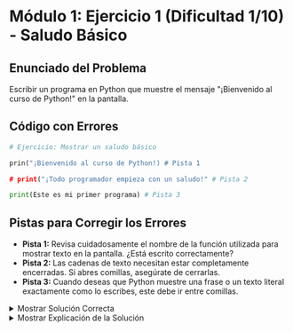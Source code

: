 # Módulo 1: Ejercicio 1 (Dificultad 1/10) - Saludo Básico

## Enunciado del Problema

Escribir un programa en Python que muestre el mensaje "¡Bienvenido al curso de Python!" en la pantalla.

## Código con Errores

```python
# Ejercicio: Mostrar un saludo básico

prin("¡Bienvenido al curso de Python!) # Pista 1

# print("¡Todo programador empieza con un saludo!" # Pista 2

print(Este es mi primer programa) # Pista 3
```

## Pistas para Corregir los Errores

*   **Pista 1:** Revisa cuidadosamente el nombre de la función utilizada para mostrar texto en la pantalla. ¿Está escrito correctamente?
*   **Pista 2:** Las cadenas de texto necesitan estar completamente encerradas. Si abres comillas, asegúrate de cerrarlas.
*   **Pista 3:** Cuando deseas que Python muestre una frase o un texto literal exactamente como lo escribes, este debe ir entre comillas.

<details>
<summary>Mostrar Solución Correcta</summary>

```python
# Ejercicio: Mostrar un saludo básico

# Solución para la primera línea con error:
print("¡Bienvenido al curso de Python!")

# La segunda línea original estaba comentada y tenía un error de comillas.
# Si se quisiera ejecutar correctamente, sería:
# print("¡Todo programador empieza con un saludo!")

# Solución para la tercera línea con error:
print("Este es mi primer programa")
```

</details>

<details>
<summary>Mostrar Explicación de la Solución</summary>

El objetivo de este ejercicio es familiarizarse con la función `print()` y la forma correcta de escribir cadenas de texto en Python.

*   **Error 1 Corrección (`prin` -> `print` y comilla faltante):**
    *   El código original tenía `prin("¡Bienvenido al curso de Python!)`.
    *   El primer error era que el nombre de la función estaba mal escrito. La función correcta para imprimir en Python es `print`.
    *   El segundo error en la misma línea era la falta de la comilla de cierre `"` al final de la cadena de texto.
    *   **Solución:** `print("¡Bienvenido al curso de Python!")`

*   **Error 2 Corrección (Comillas Faltantes en línea comentada):**
    *   El código original era `# print("¡Todo programador empieza con un saludo!"`.
    *   Aunque la línea estaba comentada (lo que significa que Python la ignora), si se intentara descomentar para ejecutarla, el error sería la falta de la comilla de cierre `"`.
    *   **Solución (si se descomenta):** `print("¡Todo programador empieza con un saludo!")`

*   **Error 3 Corrección (Texto sin Comillas):**
    *   El código original tenía `print(Este es mi primer programa)`.
    *   Python interpreta `Este`, `es`, `mi`, `primer`, `programa` como si fueran nombres de variables separadas o palabras clave, lo que generaría un `SyntaxError` porque no es una sintaxis válida para la función `print` con texto literal de esa forma.
    *   Para que Python trate "Este es mi primer programa" como una única cadena de texto que debe ser impresa literalmente, debe estar encerrada entre comillas (simples `' '` o dobles `" "`).
    *   **Solución:** `print("Este es mi primer programa")`

En resumen, para mostrar texto (cadenas o *strings*) con la función `print()`, el texto debe ir entre comillas (`"` o `'`) y la función debe llamarse correctamente como `print()`.
</details>


